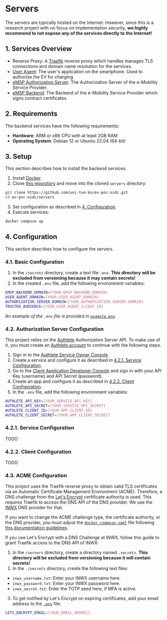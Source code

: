 # Servers

The servers are typically hosted on the Internet.
However, since this is a research project with no focus on implementation security, **we highly recommend to not expose any of the services directly to the Internet!**


## 1. Services Overview

- Reverse Proxy: A [Traefik](https://doc.traefik.io/traefik/) reverse proxy which handles manages TLS connections and domain name resolution for the services.
- [User Agent](./user-agent/README.md): The user's application on the smartphone. Used to authorize the EV for charging.
- [eMSP Authorization Server](./emsp-as/README.md): The Authorization Server of the e-Mobility Service Provider.
- [eMSP Backend](./emsp-backend/README.md): The Backend of the e-Mobility Service Provider which signs contract certificates.


## 2. Requirements

The backend services have the following requirements:

- **Hardware**: ARM or x86 CPU with at least 2GB RAM
- **Operating System**: Debian 12 or Ubuntu 22.04 (64-bit)


## 3. Setup

This section describes how to install the backend services.

1. Install [Docker](https://docs.docker.com/engine/install/debian/).
2. Clone [this repository](https://github.com/uni-tue-kn/ev-pnc-oidc) and move into the cloned `servers` directory:
```bash
git clone https://github.com/uni-tue-kn/ev-pnc-oidc.git
cd ev-pnc-oidc/servers
```
3. Set configuration as described in [4. Configuration](#4-configuration).
4. Execute services:
```bash
docker compose up
```


## 4. Configuration

This section describes how to configure the servers.


### 4.1. Basic Configuration

1. In the `/secrets` directory, create a text file `.env`. **This directory will be excluded from versioning because it may contain secrets!**
2. In the created `.env` file, add the following environment variables:
```bash
EMSP_BACKEND_DOMAIN=[YOUR_EMSP_BACKEND_DOMAIN]
USER_AGENT_DOMAIN=[YOUR_USER_AGENT_DOMAIN]
AUTHORIZATION_SERVER_DOMAIN=[YOUR_AUTHORIZATION_SERVER_DOMAIN]
TRUSTED_AUDIENCE=[YOUR_USER_AGENT_CLIENT_ID]
```

*An example of the `.env` file is provided in  [`example.env`](./example.env).*


### 4.2. Authorization Server Configuration

This project relies on the [Authlete](https://www.authlete.com/) Authorization Server API.
To make use of it, you must create an [Authlete account](https://so.authlete.com/accounts/signup) to continue with the following steps.

1. Sign in to the [Authlete Service Owner Console](https://so.authlete.com/services).
2. Create a service and configure it as described in [4.2.1. Service Configuration](#421-service-configuration).
3. Go to the [Client Application Developer Console](https://cd.authlete.com/<your-service-api-key>) and sign in with your API Key (username) and API Secret (password).
4. Create an app and configure it as described in [4.2.2. Client Configuration](#422-client-configuration).
5. In the `.env` file, add the following environment variables:
```bash
AUTHLETE_API_KEY=[YOUR_SERVICE_API_KEY]
AUTHLETE_API_SECRET=[YOUR_SERVICE_API_SECRET]
AUTHLETE_CLIENT_ID=[YOUR_APP_CLIENT_ID]
AUTHLETE_CLIENT_SECRET=[YOUR_APP_CLIENT_SECRET]
```


### 4.2.1. Service Configuration

TODO


### 4.2.2. Client Configuration

TODO


### 4.3. ACME Configuration

This project uses the Traefik reverse proxy to obtain valid TLS certificates via an Automatic Certificate Management Environment (ACME).
Therefore, a DNS challenge from the [Let's Encrypt](https://letsencrypt.org/de/) certificate authority is used.
This requires Traefik to access the DNS API of the DNS provider.
We use the [INWX](https://www.inwx.de) DNS provider for that.

If you want to change the ACME challenge type, the certificate authority, or the DNS provider, you must adjust the [`docker-compose.yaml`](./docker-compose.yaml) file following [this documentation guidelines](https://doc.traefik.io/traefik/https/acme/).

If you use Let's Encrypt with a DNS Challenge at INWX, follow this guide to grant Traefik access to the DNS API of INWX:

1. In the `/servers` directory, create a directory named `.secrets`. **This directory will be excluded from versioning because it will contain secrets!**
2. In the `./secrets` directory, create the following text files:
  - `inwx_username.txt`: Enter your INWX username here.
  - `inwx_password.txt`: Enter your INWX password here.
  - `inwx_secret.txt`: Enter the TOTP seed here, if MFA is active.
3. To get notified by Let's Encrypt on expiring certificates, add your email address to the [`.env`](./.env) file:
```bash
LETS_ENCRYPT_EMAIL=[YOUR_EMAIL_ADDRES]
```
